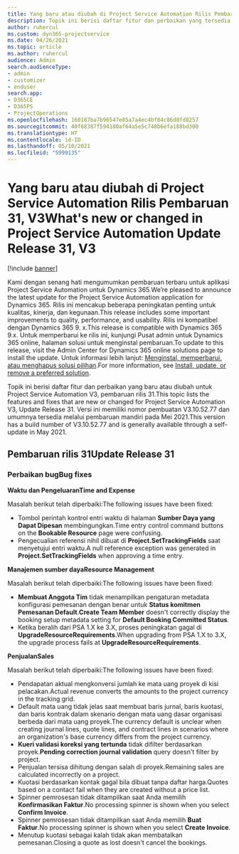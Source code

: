 ```yaml
---
title: Yang baru atau diubah di Project Service Automation Rilis Pembaruan 31, V3
description: Topik ini berisi daftar fitur dan perbaikan yang tersedia di Project Service Automation V3, pembaruan rilis 31, V3.
author: ruhercul
ms.custom: dyn365-projectservice
ms.date: 04/26/2021
ms.topic: article
ms.author: ruhercul
audience: Admin
search.audienceType:
- admin
- customizer
- enduser
search.app:
- D365CE
- D365PS
- ProjectOperations
ms.openlocfilehash: 160187ba7b96547e85a7a4ec4bf84c86d8fd8257
ms.sourcegitcommit: 40f68387f594180af64a5e5c748b6efa188bd300
ms.translationtype: HT
ms.contentlocale: id-ID
ms.lasthandoff: 05/10/2021
ms.locfileid: "5999135"
---
```

# <a name="whats-new-or-changed-in-project-service-automation-update-release-31-v3"></a><span data-ttu-id="0fc12-103">Yang baru atau diubah di Project Service Automation Rilis Pembaruan 31, V3</span><span class="sxs-lookup"><span data-stu-id="0fc12-103">What's new or changed in Project Service Automation Update Release 31, V3</span></span>

[!include [banner](../includes/psa-now-project-operations.md)]

<span data-ttu-id="0fc12-104">Kami dengan senang hati mengumumkan pembaruan terbaru untuk aplikasi Project Service Automation untuk Dynamics 365.</span><span class="sxs-lookup"><span data-stu-id="0fc12-104">We’re pleased to announce the latest update for the Project Service Automation application for Dynamics 365.</span></span> <span data-ttu-id="0fc12-105">Rilis ini mencakup beberapa peningkatan penting untuk kualitas, kinerja, dan kegunaan.</span><span class="sxs-lookup"><span data-stu-id="0fc12-105">This release includes some important improvements to quality, performance, and usability.</span></span> <span data-ttu-id="0fc12-106">Rilis ini kompatibel dengan Dynamics 365 9. x.</span><span class="sxs-lookup"><span data-stu-id="0fc12-106">This release is compatible with Dynamics 365 9.x.</span></span> <span data-ttu-id="0fc12-107">Untuk memperbarui ke rilis ini, kunjungi Pusat admin untuk Dynamics 365 online, halaman solusi untuk menginstal pembaruan.</span><span class="sxs-lookup"><span data-stu-id="0fc12-107">To update to this release, visit the Admin Center for Dynamics 365 online solutions page to install the update.</span></span> <span data-ttu-id="0fc12-108">Untuk informasi lebih lanjut: [Menginstal, memperbarui, atau menghapus solusi pilihan](/power-platform/admin/install-remove-preferred-solution).</span><span class="sxs-lookup"><span data-stu-id="0fc12-108">For more information, see [Install, update, or remove a preferred solution](/power-platform/admin/install-remove-preferred-solution).</span></span>

<span data-ttu-id="0fc12-109">Topik ini berisi daftar fitur dan perbaikan yang baru atau diubah untuk Project Service Automation V3, pembaruan rilis 31.</span><span class="sxs-lookup"><span data-stu-id="0fc12-109">This topic lists the features and fixes that are new or changed for Project Service Automation V3, Update Release 31.</span></span> <span data-ttu-id="0fc12-110">Versi ini memiliki nomor pembuatan V3.10.52.77 dan umumnya tersedia melalui pembaruan mandiri pada Mei 2021.</span><span class="sxs-lookup"><span data-stu-id="0fc12-110">This version has a build number of V3.10.52.77 and is generally available through a self-update in May 2021.</span></span>

## <a name="update-release-31"></a><span data-ttu-id="0fc12-111">Pembaruan rilis 31</span><span class="sxs-lookup"><span data-stu-id="0fc12-111">Update Release 31</span></span>

### <a name="bug-fixes"></a><span data-ttu-id="0fc12-112">Perbaikan bug</span><span class="sxs-lookup"><span data-stu-id="0fc12-112">Bug fixes</span></span>

<span data-ttu-id="0fc12-113">**Waktu dan Pengeluaran**</span><span class="sxs-lookup"><span data-stu-id="0fc12-113">**Time and Expense**</span></span>

<span data-ttu-id="0fc12-114">Masalah berikut telah diperbaiki:</span><span class="sxs-lookup"><span data-stu-id="0fc12-114">The following issues have been fixed:</span></span>

- <span data-ttu-id="0fc12-115">Tombol perintah kontrol entri waktu di halaman **Sumber Daya yang Dapat Dipesan** membingungkan.</span><span class="sxs-lookup"><span data-stu-id="0fc12-115">Time entry control command buttons on the **Bookable Resource** page were confusing.</span></span>
- <span data-ttu-id="0fc12-116">Pengecualian referensi nihil dibuat di **Project.SetTrackingFields** saat menyetujui entri waktu.</span><span class="sxs-lookup"><span data-stu-id="0fc12-116">A null reference exception was generated in **Project.SetTrackingFields** when approving a time entry.</span></span>

<span data-ttu-id="0fc12-117">**Manajemen sumber daya**</span><span class="sxs-lookup"><span data-stu-id="0fc12-117">**Resource Management**</span></span>

<span data-ttu-id="0fc12-118">Masalah berikut telah diperbaiki:</span><span class="sxs-lookup"><span data-stu-id="0fc12-118">The following issues have been fixed:</span></span>

- <span data-ttu-id="0fc12-119">**Membuat Anggota Tim** tidak menampilkan pengaturan metadata konfigurasi pemesanan dengan benar untuk **Status komitmen Pemesanan Default**.</span><span class="sxs-lookup"><span data-stu-id="0fc12-119">**Create Team Member** doesn't correctly display the booking setup metadata setting for **Default Booking Committed Status**.</span></span>
- <span data-ttu-id="0fc12-120">Ketika beralih dari PSA 1.X ke 3.X, proses peningkatan gagal di **UpgradeResourceRequirements**.</span><span class="sxs-lookup"><span data-stu-id="0fc12-120">When upgrading from PSA 1.X to 3.X, the upgrade process fails at **UpgradeResourceRequirements**.</span></span>


<span data-ttu-id="0fc12-121">**Penjualan**</span><span class="sxs-lookup"><span data-stu-id="0fc12-121">**Sales**</span></span>

<span data-ttu-id="0fc12-122">Masalah berikut telah diperbaiki:</span><span class="sxs-lookup"><span data-stu-id="0fc12-122">The following issues have been fixed:</span></span>

- <span data-ttu-id="0fc12-123">Pendapatan aktual mengkonversi jumlah ke mata uang proyek di kisi pelacakan.</span><span class="sxs-lookup"><span data-stu-id="0fc12-123">Actual revenue converts the amounts to the project currency in the tracking grid.</span></span>
- <span data-ttu-id="0fc12-124">Default mata uang tidak jelas saat membuat baris jurnal, baris kuotasi, dan baris kontrak dalam skenario dengan mata uang dasar organisasi berbeda dari mata uang proyek.</span><span class="sxs-lookup"><span data-stu-id="0fc12-124">The currency default is unclear when creating journal lines, quote lines, and contract lines in scenarios where an organization's base currency differs from the project currency.</span></span>
- <span data-ttu-id="0fc12-125">**Kueri validasi koreksi yang tertunda** tidak difilter berdasarkan proyek.</span><span class="sxs-lookup"><span data-stu-id="0fc12-125">**Pending correction journal validation** query doesn't filter by project.</span></span>
- <span data-ttu-id="0fc12-126">Penjualan tersisa dihitung dengan salah di proyek.</span><span class="sxs-lookup"><span data-stu-id="0fc12-126">Remaining sales are calculated incorrectly on a project.</span></span>
- <span data-ttu-id="0fc12-127">Kuotasi berdasarkan kontak gagal bila dibuat tanpa daftar harga.</span><span class="sxs-lookup"><span data-stu-id="0fc12-127">Quotes based on a contact fail when they are created without a price list.</span></span>
- <span data-ttu-id="0fc12-128">Spinner pemrosesan tidak ditampilkan saat Anda memilih **Konfirmasikan Faktur**.</span><span class="sxs-lookup"><span data-stu-id="0fc12-128">No processing spinner is shown when you select **Confirm Invoice**.</span></span>
- <span data-ttu-id="0fc12-129">Spinner pemrosesan tidak ditampilkan saat Anda memilih **Buat Faktur**.</span><span class="sxs-lookup"><span data-stu-id="0fc12-129">No processing spinner is shown when you select **Create Invoice**.</span></span>
- <span data-ttu-id="0fc12-130">Menutup kuotasi sebagai kalah tidak akan membatalkan pemesanan.</span><span class="sxs-lookup"><span data-stu-id="0fc12-130">Closing a quote as lost doesn't cancel the bookings.</span></span>







